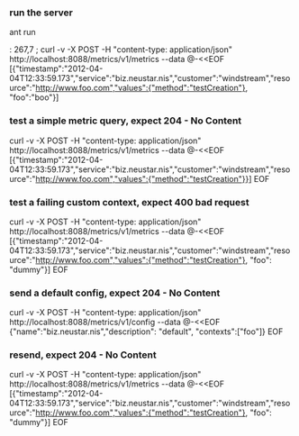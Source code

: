 
### run the server
ant run

: 267,7 ; curl -v -X POST -H "content-type: application/json" http://localhost:8088/metrics/v1/metrics --data @-<<EOF
[{"timestamp":"2012-04-04T12:33:59.173","service":"biz.neustar.nis","customer":"windstream","resource":"http://www.foo.com","values":{"method":"testCreation"}, "foo":"boo"}]


### test a simple metric query, expect 204 - No Content
curl -v -X POST -H "content-type: application/json" http://localhost:8088/metrics/v1/metrics --data @-<<EOF
[{"timestamp":"2012-04-04T12:33:59.173","service":"biz.neustar.nis","customer":"windstream","resource":"http://www.foo.com","values":{"method":"testCreation"}}]
EOF

### test a failing custom context, expect 400 bad request
curl -v -X POST -H "content-type: application/json" http://localhost:8088/metrics/v1/metrics --data @-<<EOF
[{"timestamp":"2012-04-04T12:33:59.173","service":"biz.neustar.nis","customer":"windstream","resource":"http://www.foo.com","values":{"method":"testCreation"}, "foo": "dummy"}]
EOF

### send a default config, expect 204 - No Content
curl -v -X POST -H "content-type: application/json" http://localhost:8088/metrics/v1/config --data @-<<EOF
{"name":"biz.neustar.nis","description": "default", "contexts":["foo"]}
EOF

### resend, expect 204 - No Content
curl -v -X POST -H "content-type: application/json" http://localhost:8088/metrics/v1/metrics --data @-<<EOF
[{"timestamp":"2012-04-04T12:33:59.173","service":"biz.neustar.nis","customer":"windstream","resource":"http://www.foo.com","values":{"method":"testCreation"}, "foo": "dummy"}]
EOF

